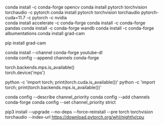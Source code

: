conda install -c conda-forge opencv
conda install pytorch torchvision torchaudio -c pytorch
conda install pytorch torchvision torchaudio pytorch-cuda=11.7 -c pytorch -c nvidia  
conda install accelerate -c conda-forge
conda install -c conda-forge pandas
conda install -c conda-forge wandb
conda install -c conda-forge albumentations
conda install grad-cam

pip install grad-cam

conda install --channel conda-forge youtube-dl  
conda config --append channels conda-forge

torch.backends.mps.is_available()  
torch.device('mps')  

python -c 'import torch; print(torch.cuda.is_available())'
python -c 'import torch; print(torch.backends.mps.is_available())'

conda config --describe channel_priority
conda config --add channels conda-forge
conda config --set channel_priority strict

pip3 install --upgrade --no-deps --force-reinstall --pre torch torchvision torchaudio --index-url https://download.pytorch.org/whl/nightly/cpu
